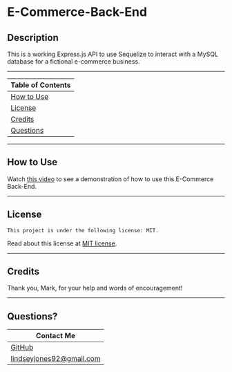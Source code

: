 # E-Commerce-Back-End

## Description

This is a working Express.js API to use Sequelize to interact with a MySQL database for a fictional e-commerce business.

---

| Table of Contents       |
| ----------------------- |
| [How to Use](#usage)    |
| [License](#license)     |
| [Credits](#credits)     |
| [Questions](#questions) |

---

## How to Use

Watch [this video]() to see a demonstration of how to use this E-Commerce Back-End.

---

## License

    This project is under the following license: MIT.

Read about this license at [MIT license](https://choosealicense.com/licenses/).

---

## Credits

Thank you, Mark, for your help and words of encouragement!

---

## Questions?

| Contact Me                                   |
| -------------------------------------------- |
| [GitHub](https://www.github.com/L-Jones-hub) |
| lindseyjones92@gmail.com                     |
